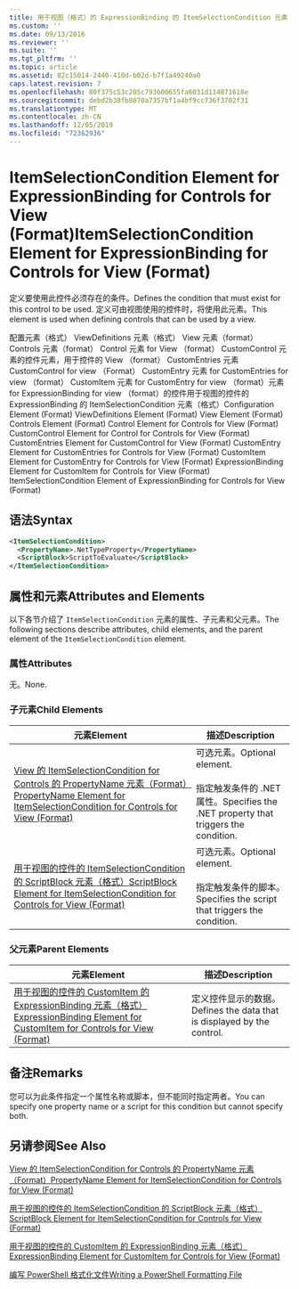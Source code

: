 ```yaml
---
title: 用于视图（格式）的 ExpressionBinding 的 ItemSelectionCondition 元素 |Microsoft Docs
ms.custom: ''
ms.date: 09/13/2016
ms.reviewer: ''
ms.suite: ''
ms.tgt_pltfrm: ''
ms.topic: article
ms.assetid: 82c15014-2440-410d-b02d-b7f1a49240a0
caps.latest.revision: 7
ms.openlocfilehash: 80f375c53c205c793600655fa6031d114871618e
ms.sourcegitcommit: debd2b38fb8070a7357bf1a4bf9cc736f3702f31
ms.translationtype: MT
ms.contentlocale: zh-CN
ms.lasthandoff: 12/05/2019
ms.locfileid: "72362936"
---
```

# <a name="itemselectioncondition-element-for-expressionbinding-for-controls-for-view-format"></a><span data-ttu-id="7d113-102">ItemSelectionCondition Element for ExpressionBinding for Controls for View (Format)</span><span class="sxs-lookup"><span data-stu-id="7d113-102">ItemSelectionCondition Element for ExpressionBinding for Controls for View (Format)</span></span>

<span data-ttu-id="7d113-103">定义要使用此控件必须存在的条件。</span><span class="sxs-lookup"><span data-stu-id="7d113-103">Defines the condition that must exist for this control to be used.</span></span> <span data-ttu-id="7d113-104">定义可由视图使用的控件时，将使用此元素。</span><span class="sxs-lookup"><span data-stu-id="7d113-104">This element is used when defining controls that can be used by a view.</span></span>

<span data-ttu-id="7d113-105">配置元素（格式） ViewDefinitions 元素（格式） View 元素（format） Controls 元素（format） Control 元素 for View （format） CustomControl 元素的控件元素，用于控件的 View （format） CustomEntries 元素CustomControl for view （Format） CustomEntry 元素 for CustomEntries for view （format） CustomItem 元素 for CustomEntry for view （format）元素 for ExpressionBinding for view （format）的控件用于视图的控件的 ExpressionBinding 的 ItemSelectionCondition 元素（格式）</span><span class="sxs-lookup"><span data-stu-id="7d113-105">Configuration Element (Format) ViewDefinitions Element (Format) View Element (Format) Controls Element (Format) Control Element for Controls for View (Format) CustomControl Element for Control for Controls for View (Format) CustomEntries Element for CustomControl for View (Format) CustomEntry Element for CustomEntries for Controls for View (Format) CustomItem Element for CustomEntry for Controls for View (Format) ExpressionBinding Element for CustomItem for Controls for View (Format) ItemSelectionCondition Element of ExpressionBinding for Controls for View (Format)</span></span>

## <a name="syntax"></a><span data-ttu-id="7d113-106">语法</span><span class="sxs-lookup"><span data-stu-id="7d113-106">Syntax</span></span>

```xml
<ItemSelectionCondition>
  <PropertyName>.NetTypeProperty</PropertyName>
  <ScriptBlock>ScriptToEvaluate</ScriptBlock>
</ItemSelectionCondition>
```

## <a name="attributes-and-elements"></a><span data-ttu-id="7d113-107">属性和元素</span><span class="sxs-lookup"><span data-stu-id="7d113-107">Attributes and Elements</span></span>

<span data-ttu-id="7d113-108">以下各节介绍了 `ItemSelectionCondition` 元素的属性、子元素和父元素。</span><span class="sxs-lookup"><span data-stu-id="7d113-108">The following sections describe attributes, child elements, and the parent element of the `ItemSelectionCondition` element.</span></span>

### <a name="attributes"></a><span data-ttu-id="7d113-109">属性</span><span class="sxs-lookup"><span data-stu-id="7d113-109">Attributes</span></span>

<span data-ttu-id="7d113-110">无。</span><span class="sxs-lookup"><span data-stu-id="7d113-110">None.</span></span>

### <a name="child-elements"></a><span data-ttu-id="7d113-111">子元素</span><span class="sxs-lookup"><span data-stu-id="7d113-111">Child Elements</span></span>

|<span data-ttu-id="7d113-112">元素</span><span class="sxs-lookup"><span data-stu-id="7d113-112">Element</span></span>|<span data-ttu-id="7d113-113">描述</span><span class="sxs-lookup"><span data-stu-id="7d113-113">Description</span></span>|
|-------------|-----------------|
|[<span data-ttu-id="7d113-114">View 的 ItemSelectionCondition for Controls 的 PropertyName 元素（Format）</span><span class="sxs-lookup"><span data-stu-id="7d113-114">PropertyName Element for ItemSelectionCondition for Controls for View (Format)</span></span>](./propertyname-element-for-itemselectioncondition-for-controls-for-view-format.md)|<span data-ttu-id="7d113-115">可选元素。</span><span class="sxs-lookup"><span data-stu-id="7d113-115">Optional element.</span></span><br /><br /> <span data-ttu-id="7d113-116">指定触发条件的 .NET 属性。</span><span class="sxs-lookup"><span data-stu-id="7d113-116">Specifies the .NET property that triggers the condition.</span></span>|
|[<span data-ttu-id="7d113-117">用于视图的控件的 ItemSelectionCondition 的 ScriptBlock 元素（格式）</span><span class="sxs-lookup"><span data-stu-id="7d113-117">ScriptBlock Element for ItemSelectionCondition for Controls for View (Format)</span></span>](./scriptblock-element-for-itemselectioncondition-for-controls-for-view-format.md)|<span data-ttu-id="7d113-118">可选元素。</span><span class="sxs-lookup"><span data-stu-id="7d113-118">Optional element.</span></span><br /><br /> <span data-ttu-id="7d113-119">指定触发条件的脚本。</span><span class="sxs-lookup"><span data-stu-id="7d113-119">Specifies the script that triggers the condition.</span></span>|

### <a name="parent-elements"></a><span data-ttu-id="7d113-120">父元素</span><span class="sxs-lookup"><span data-stu-id="7d113-120">Parent Elements</span></span>

|<span data-ttu-id="7d113-121">元素</span><span class="sxs-lookup"><span data-stu-id="7d113-121">Element</span></span>|<span data-ttu-id="7d113-122">描述</span><span class="sxs-lookup"><span data-stu-id="7d113-122">Description</span></span>|
|-------------|-----------------|
|[<span data-ttu-id="7d113-123">用于视图的控件的 CustomItem 的 ExpressionBinding 元素（格式）</span><span class="sxs-lookup"><span data-stu-id="7d113-123">ExpressionBinding Element for CustomItem for Controls for View (Format)</span></span>](./expressionbinding-element-for-customitem-for-controls-for-view-format.md)|<span data-ttu-id="7d113-124">定义控件显示的数据。</span><span class="sxs-lookup"><span data-stu-id="7d113-124">Defines the data that is displayed by the control.</span></span>|

## <a name="remarks"></a><span data-ttu-id="7d113-125">备注</span><span class="sxs-lookup"><span data-stu-id="7d113-125">Remarks</span></span>

<span data-ttu-id="7d113-126">您可以为此条件指定一个属性名称或脚本，但不能同时指定两者。</span><span class="sxs-lookup"><span data-stu-id="7d113-126">You can specify one property name or a script for this condition but cannot specify both.</span></span>

## <a name="see-also"></a><span data-ttu-id="7d113-127">另请参阅</span><span class="sxs-lookup"><span data-stu-id="7d113-127">See Also</span></span>

[<span data-ttu-id="7d113-128">View 的 ItemSelectionCondition for Controls 的 PropertyName 元素（Format）</span><span class="sxs-lookup"><span data-stu-id="7d113-128">PropertyName Element for ItemSelectionCondition for Controls for View (Format)</span></span>](./propertyname-element-for-itemselectioncondition-for-controls-for-view-format.md)

[<span data-ttu-id="7d113-129">用于视图的控件的 ItemSelectionCondition 的 ScriptBlock 元素（格式）</span><span class="sxs-lookup"><span data-stu-id="7d113-129">ScriptBlock Element for ItemSelectionCondition for Controls for View (Format)</span></span>](./scriptblock-element-for-itemselectioncondition-for-controls-for-view-format.md)

[<span data-ttu-id="7d113-130">用于视图的控件的 CustomItem 的 ExpressionBinding 元素（格式）</span><span class="sxs-lookup"><span data-stu-id="7d113-130">ExpressionBinding Element for CustomItem for Controls for View (Format)</span></span>](./expressionbinding-element-for-customitem-for-controls-for-view-format.md)

[<span data-ttu-id="7d113-131">编写 PowerShell 格式化文件</span><span class="sxs-lookup"><span data-stu-id="7d113-131">Writing a PowerShell Formatting File</span></span>](./writing-a-powershell-formatting-file.md)
